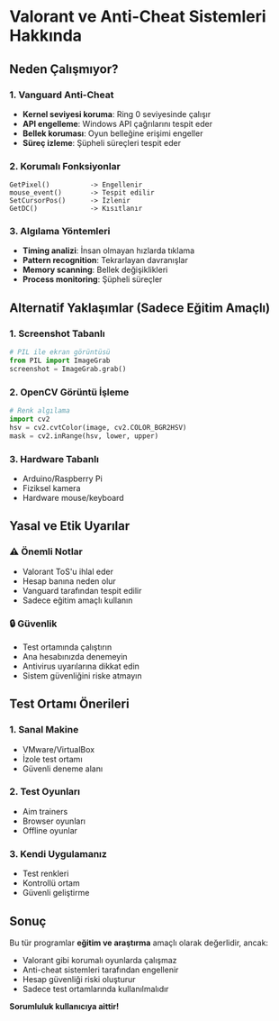 # Valorant ve Anti-Cheat Sistemleri Hakkında

## Neden Çalışmıyor?

### 1. Vanguard Anti-Cheat
- **Kernel seviyesi koruma**: Ring 0 seviyesinde çalışır
- **API engelleme**: Windows API çağrılarını tespit eder
- **Bellek koruması**: Oyun belleğine erişimi engeller
- **Süreç izleme**: Şüpheli süreçleri tespit eder

### 2. Korumalı Fonksiyonlar
```
GetPixel()          -> Engellenir
mouse_event()       -> Tespit edilir
SetCursorPos()      -> İzlenir
GetDC()             -> Kısıtlanır
```

### 3. Algılama Yöntemleri
- **Timing analizi**: İnsan olmayan hızlarda tıklama
- **Pattern recognition**: Tekrarlayan davranışlar
- **Memory scanning**: Bellek değişiklikleri
- **Process monitoring**: Şüpheli süreçler

## Alternatif Yaklaşımlar (Sadece Eğitim Amaçlı)

### 1. Screenshot Tabanlı
```python
# PIL ile ekran görüntüsü
from PIL import ImageGrab
screenshot = ImageGrab.grab()
```

### 2. OpenCV Görüntü İşleme
```python
# Renk algılama
import cv2
hsv = cv2.cvtColor(image, cv2.COLOR_BGR2HSV)
mask = cv2.inRange(hsv, lower, upper)
```

### 3. Hardware Tabanlı
- Arduino/Raspberry Pi
- Fiziksel kamera
- Hardware mouse/keyboard

## Yasal ve Etik Uyarılar

### ⚠️ Önemli Notlar
- Valorant ToS'u ihlal eder
- Hesap banına neden olur
- Vanguard tarafından tespit edilir
- Sadece eğitim amaçlı kullanın

### 🔒 Güvenlik
- Test ortamında çalıştırın
- Ana hesabınızda denemeyin
- Antivirus uyarılarına dikkat edin
- Sistem güvenliğini riske atmayın

## Test Ortamı Önerileri

### 1. Sanal Makine
- VMware/VirtualBox
- İzole test ortamı
- Güvenli deneme alanı

### 2. Test Oyunları
- Aim trainers
- Browser oyunları
- Offline oyunlar

### 3. Kendi Uygulamanız
- Test renkleri
- Kontrollü ortam
- Güvenli geliştirme

## Sonuç

Bu tür programlar **eğitim ve araştırma** amaçlı olarak değerlidir, ancak:

- Valorant gibi korumalı oyunlarda çalışmaz
- Anti-cheat sistemleri tarafından engellenir
- Hesap güvenliği riski oluşturur
- Sadece test ortamlarında kullanılmalıdır

**Sorumluluk kullanıcıya aittir!**